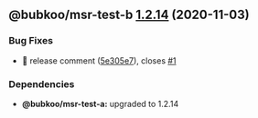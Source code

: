 ## @bubkoo/msr-test-b [1.2.14](https://github.com/bubkoo/monorepo-semantic-release/compare/@bubkoo/msr-test-b@1.2.13...@bubkoo/msr-test-b@1.2.14) (2020-11-03)


### Bug Fixes

* 🐛 release comment ([5e305e7](https://github.com/bubkoo/monorepo-semantic-release/commit/5e305e76ad71c0b813acf87fdd1ad9370b32e0e0)), closes [#1](https://github.com/bubkoo/monorepo-semantic-release/issues/1)





### Dependencies

* **@bubkoo/msr-test-a:** upgraded to 1.2.14
